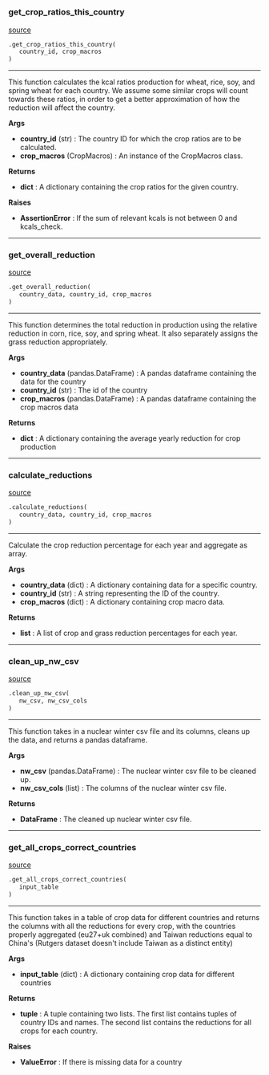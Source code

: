 #


### get_crop_ratios_this_country
[source](https://github.com/allfed/allfed-integrated-model/blob/master/src/import_scripts_no_food_trade/create_nuclear_winter_csv.py/#L22)
```python
.get_crop_ratios_this_country(
   country_id, crop_macros
)
```

---
This function calculates the kcal ratios production for wheat, rice, soy, and spring wheat for each country.
We assume some similar crops will count towards these ratios, in order to get a better approximation of how the
reduction will affect the country.


**Args**

* **country_id** (str) : The country ID for which the crop ratios are to be calculated.
* **crop_macros** (CropMacros) : An instance of the CropMacros class.


**Returns**

* **dict**  : A dictionary containing the crop ratios for the given country.


**Raises**

* **AssertionError**  : If the sum of relevant kcals is not between 0 and kcals_check.


----


### get_overall_reduction
[source](https://github.com/allfed/allfed-integrated-model/blob/master/src/import_scripts_no_food_trade/create_nuclear_winter_csv.py/#L92)
```python
.get_overall_reduction(
   country_data, country_id, crop_macros
)
```

---
This function determines the total reduction in production using the relative reduction
in corn, rice, soy, and spring wheat. It also separately assigns the grass reduction appropriately.


**Args**

* **country_data** (pandas.DataFrame) : A pandas dataframe containing the data for the country
* **country_id** (str) : The id of the country
* **crop_macros** (pandas.DataFrame) : A pandas dataframe containing the crop macros data


**Returns**

* **dict**  : A dictionary containing the average yearly reduction for crop production


----


### calculate_reductions
[source](https://github.com/allfed/allfed-integrated-model/blob/master/src/import_scripts_no_food_trade/create_nuclear_winter_csv.py/#L143)
```python
.calculate_reductions(
   country_data, country_id, crop_macros
)
```

---
Calculate the crop reduction percentage for each year and aggregate as array.


**Args**

* **country_data** (dict) : A dictionary containing data for a specific country.
* **country_id** (str) : A string representing the ID of the country.
* **crop_macros** (dict) : A dictionary containing crop macro data.


**Returns**

* **list**  : A list of crop and grass reduction percentages for each year.


----


### clean_up_nw_csv
[source](https://github.com/allfed/allfed-integrated-model/blob/master/src/import_scripts_no_food_trade/create_nuclear_winter_csv.py/#L185)
```python
.clean_up_nw_csv(
   nw_csv, nw_csv_cols
)
```

---
This function takes in a nuclear winter csv file and its columns, cleans up the data, and returns a pandas
dataframe.


**Args**

* **nw_csv** (pandas.DataFrame) : The nuclear winter csv file to be cleaned up.
* **nw_csv_cols** (list) : The columns of the nuclear winter csv file.


**Returns**

* **DataFrame**  : The cleaned up nuclear winter csv file.


----


### get_all_crops_correct_countries
[source](https://github.com/allfed/allfed-integrated-model/blob/master/src/import_scripts_no_food_trade/create_nuclear_winter_csv.py/#L238)
```python
.get_all_crops_correct_countries(
   input_table
)
```

---
This function takes in a table of crop data for different countries and returns the columns with all the
reductions for every crop, with the
countries properly aggregated (eu27+uk combined) and Taiwan reductions equal to China's (Rutgers dataset doesn't
include Taiwan as a distinct entity)


**Args**

* **input_table** (dict) : A dictionary containing crop data for different countries


**Returns**

* **tuple**  : A tuple containing two lists. The first list contains tuples of country IDs and names. The second list
contains the reductions for all crops for each country.


**Raises**

* **ValueError**  : If there is missing data for a country

